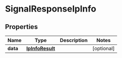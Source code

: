 

# SignalResponseIpInfo


## Properties

| Name | Type | Description | Notes |
|------------ | ------------- | ------------- | -------------|
|**data** | [**IpInfoResult**](IpInfoResult.md) |  |  [optional] |



